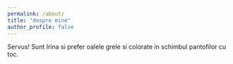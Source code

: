 ```yaml
---
permalink: /about/
title: "despre mine"
author_profile: false
---
```


Servus! Sunt Irina si prefer oalele grele si colorate in schimbul pantofilor cu toc.

